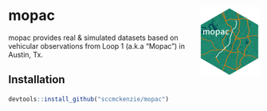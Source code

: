 
<!-- README.md is generated from README.Rmd. Please edit that file -->

# mopac <img src='man/figures/logo.png' align="right" height="139" />

<!-- badges: start -->
<!-- badges: end -->

mopac provides real & simulated datasets based on vehicular observations
from Loop 1 (a.k.a “Mopac”) in Austin, Tx.

## Installation

``` r
devtools::install_github("sccmckenzie/mopac")
```
